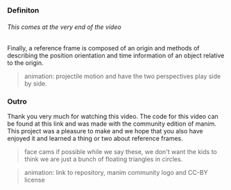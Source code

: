 ### Definiton

###### This comes at the very end of the video

Finally, a reference frame is composed of an origin and methods of describing the position orientation and time information of an object relative to the origin.  

> animation:  projectile motion and have the two perspectives play side by side. 

### Outro

Thank you very much for watching this video. The code for this video can be found at this link and was made with the community edition of manim. This project was a pleasure to make and we hope that you also have enjoyed it and learned a thing or two about reference frames.



> face cams if possible while we say these, we don't want the kids to think we are just a bunch of floating triangles in circles. 

> animation: link to repository, manim community logo and CC-BY license


